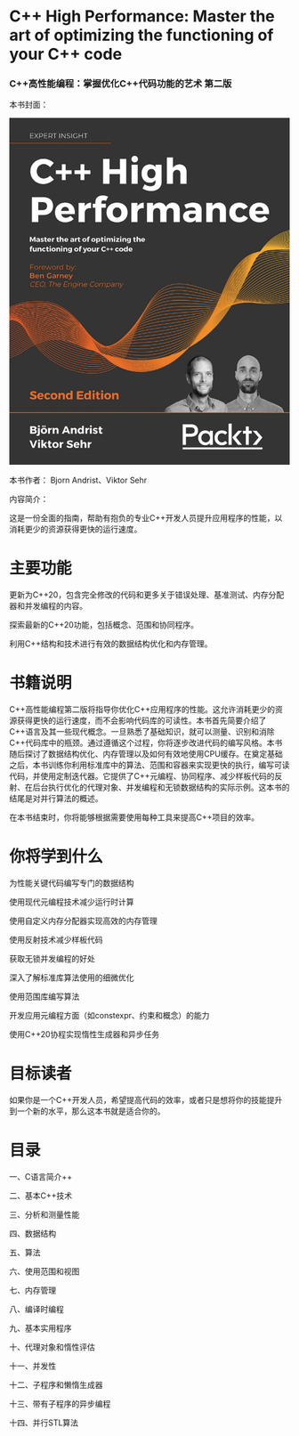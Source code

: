 # C++ High Performance: Master the art of optimizing the functioning of your C++ code

### C++高性能编程：掌握优化C++代码功能的艺术 第二版

本书封面：

![](./Cover.jpg "Cover.jpg")

本书作者： Bjorn Andrist、Viktor Sehr

内容简介：

这是一份全面的指南，帮助有抱负的专业C++开发人员提升应用程序的性能，以消耗更少的资源获得更快的运行速度。

# **主要功能**

更新为C++20，包含完全修改的代码和更多关于错误处理、基准测试、内存分配器和并发编程的内容。

探索最新的C++20功能，包括概念、范围和协同程序。

利用C++结构和技术进行有效的数据结构优化和内存管理。

# **书籍说明**

C++高性能编程第二版将指导你优化C++应用程序的性能。这允许消耗更少的资源获得更快的运行速度，而不会影响代码库的可读性。本书首先简要介绍了C++语言及其一些现代概念。一旦熟悉了基础知识，就可以测量、识别和消除C++代码库中的瓶颈。通过遵循这个过程，你将逐步改进代码的编写风格。本书随后探讨了数据结构优化、内存管理以及如何有效地使用CPU缓存。在奠定基础之后，本书训练你利用标准库中的算法、范围和容器来实现更快的执行，编写可读代码，并使用定制迭代器。它提供了C++元编程、协同程序、减少样板代码的反射、在后台执行优化的代理对象、并发编程和无锁数据结构的实际示例。这本书的结尾是对并行算法的概述。

在本书结束时，你将能够根据需要使用每种工具来提高C++项目的效率。

# **你将学到什么**

为性能关键代码编写专门的数据结构

使用现代元编程技术减少运行时计算

使用自定义内存分配器实现高效的内存管理

使用反射技术减少样板代码

获取无锁并发编程的好处

深入了解标准库算法使用的细微优化

使用范围库编写算法

开发应用元编程方面（如constexpr、约束和概念）的能力

使用C++20协程实现惰性生成器和异步任务

# **目标读者**

如果你是一个C++开发人员，希望提高代码的效率，或者只是想将你的技能提升到一个新的水平，那么这本书就是适合你的。

# **目录**

一、C语言简介++

二、基本C++技术

三、分析和测量性能

四、数据结构

五、算法

六、使用范围和视图

七、内存管理

八、编译时编程

九、基本实用程序

十、代理对象和惰性评估

十一、并发性

十二、子程序和懒惰生成器

十三、带有子程序的异步编程

十四、并行STL算法

